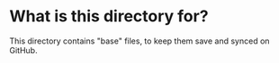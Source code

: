 # What is this directory for?

This directory contains "base" files, to keep them save and synced on GitHub.